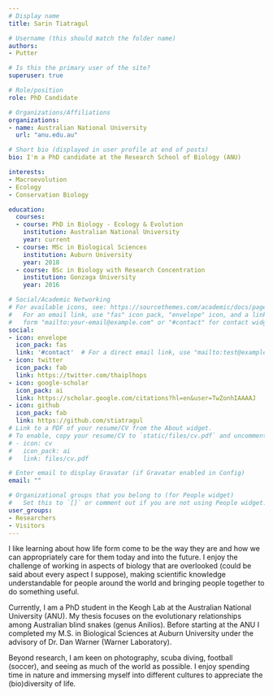```yaml
---
# Display name
title: Sarin Tiatragul

# Username (this should match the folder name)
authors:
- Putter

# Is this the primary user of the site?
superuser: true

# Role/position
role: PhD Candidate

# Organizations/Affiliations
organizations:
- name: Australian National University
  url: "anu.edu.au"

# Short bio (displayed in user profile at end of posts)
bio: I'm a PhD candidate at the Research School of Biology (ANU)

interests:
- Macroevolution
- Ecology
- Conservation Biology

education:
  courses:
  - course: PhD in Biology - Ecology & Evolution
    institution: Australian National University
    year: current
  - course: MSc in Biological Sciences
    institution: Auburn University
    year: 2018
  - course: BSc in Biology with Research Concentration
    institution: Gonzaga University
    year: 2016

# Social/Academic Networking
# For available icons, see: https://sourcethemes.com/academic/docs/page-builder/#icons
#   For an email link, use "fas" icon pack, "envelope" icon, and a link in the
#   form "mailto:your-email@example.com" or "#contact" for contact widget.
social:
- icon: envelope
  icon_pack: fas
  link: '#contact'  # For a direct email link, use "mailto:test@example.org".
- icon: twitter
  icon_pack: fab
  link: https://twitter.com/thaiplhops
- icon: google-scholar
  icon_pack: ai
  link: https://scholar.google.com/citations?hl=en&user=TwZonhIAAAAJ
- icon: github
  icon_pack: fab
  link: https://github.com/stiatragul
# Link to a PDF of your resume/CV from the About widget.
# To enable, copy your resume/CV to `static/files/cv.pdf` and uncomment the lines below.
# - icon: cv
#   icon_pack: ai
#   link: files/cv.pdf

# Enter email to display Gravatar (if Gravatar enabled in Config)
email: ""

# Organizational groups that you belong to (for People widget)
#   Set this to `[]` or comment out if you are not using People widget.
user_groups:
- Researchers
- Visitors
---
```


I like learning about how life form come to be the way they are and how we can appropriately care for them today and into the future.  I enjoy the challenge of working in aspects of biology that are overlooked (could be said about every aspect I suppose), making scientific knowledge understandable for people around the world and bringing people together to do something useful. 

Currently, I am a PhD student in the Keogh Lab at the Australian National University (ANU). My thesis focuses on the evolutionary relationships among Australian blind snakes (genus Anilios).  Before starting at the ANU I completed my M.S. in Biological Sciences at Auburn University under the advisory of Dr. Dan Warner (Warner Laboratory).

Beyond research, I am keen on photography, scuba diving, football (soccer), and seeing as much of the world as possible. I enjoy spending time in nature and immersing myself into different cultures to appreciate the (bio)diversity of life.
